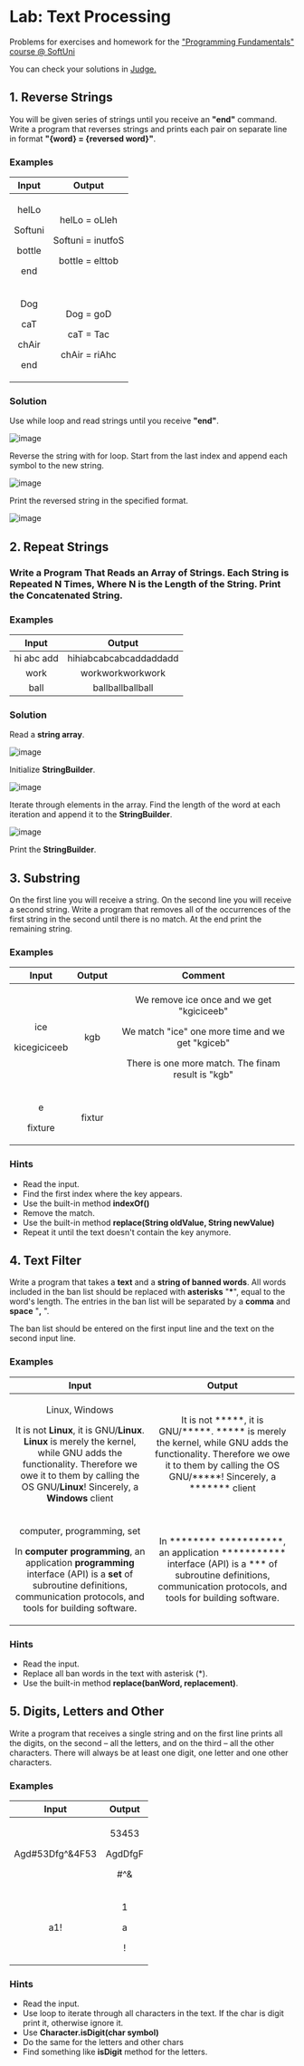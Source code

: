 ﻿
# **Lab: Text Processing**
Problems for exercises and homework for the ["Programming Fundamentals" course @ SoftUni](https://softuni.bg/trainings/3448/programming-fundamentals-with-java-september-2021)

You can check your solutions in [Judge.](https://judge.softuni.bg/Contests/1669/Text-Processing-Lab)
## 1. **Reverse Strings**
You will be given series of strings until you receive an **"end"** command. Write a program that reverses strings and prints each pair on separate line in format **"{word} = {reversed word}"**.

### **Examples**

|**Input**|**Output**|
| :-: | :-: |
|<p>helLo</p><p>Softuni</p><p>bottle</p><p>end</p>|<p>helLo = oLleh</p><p>Softuni = inutfoS</p><p>bottle = elttob</p><p></p>|
|<p>Dog</p><p>caT</p><p>chAir</p><p>end</p>|<p>Dog = goD</p><p>caT = Tac</p><p>chAir = riAhc</p>|

### **Solution**

Use while loop and read strings until you receive **"end"**.

![image](https://user-images.githubusercontent.com/67644402/143998017-a59e99cf-b6da-499c-b5a7-5f39208d5be9.png)



Reverse the string with for loop. Start from the last index and append each symbol to the new string.

![image](https://user-images.githubusercontent.com/67644402/143998044-b219cf04-3406-4632-b3a3-9244cbaf8cee.png)



Print the reversed string in the specified format.

![image](https://user-images.githubusercontent.com/67644402/143998077-b63a6316-b635-438a-891d-76ddffe8f984.png)



## 2. **Repeat Strings**

### Write a Program That Reads an Array of Strings. Each String is Repeated N Times, Where N is the Length of the String. Print the Concatenated String.
### **Examples**

|**Input**|**Output**|
| :-: | :-: |
|hi abc add|hihiabcabcabcaddaddadd|
|work|workworkworkwork|
|ball|ballballballball|

### **Solution**

Read a **string array**.

![image](https://user-images.githubusercontent.com/67644402/143998092-83c4a965-18fd-4219-a243-0db9a2248913.png)



Initialize **StringBuilder**.

![image](https://user-images.githubusercontent.com/67644402/143998122-dd16269b-1598-4223-9126-e4a3fe71987d.png)



Iterate through elements in the array. Find the length of the word at each iteration and append it to the **StringBuilder**.

![image](https://user-images.githubusercontent.com/67644402/143998139-34cc7e71-cb82-4e22-bb0b-8ed6010fe3a8.png)



Print the **StringBuilder**.
## 3. **Substring**
On the first line you will receive a string. On the second line you will receive a second string. Write a program that removes all of the occurrences of the first string in the second until there is no match. At the end print the remaining string.

### **Examples**

|**Input**|**Output**|**Comment**|
| :-: | :-: | :-: |
|<p>ice</p><p>kicegiciceeb</p>|kgb|<p>We remove ice once and we get "kgiciceeb"</p><p>We match "ice" one more time and we get "kgiceb"</p><p>There is one more match. The finam result is "kgb"</p>|
|<p>e</p><p>fixture</p>|fixtur||
### **Hints**

- Read the input.
- Find the first index where the key appears.
- Use the built-in method **indexOf()**
- Remove the match.
- Use the built-in method **replace(String oldValue, String newValue)**
- Repeat it until the text doesn't contain the key anymore.

## 4. **Text Filter**

Write a program that takes a **text** and a **string of banned words**. All words included in the ban list should be replaced with **asterisks** "**\***", equal to the word's length. The entries in the ban list will be separated by a **comma** and **space** "**,** ".

The ban list should be entered on the first input line and the text on the second input line. 
### **Examples**

|**Input**|**Output**|
| :-: | :-: |
|<p>Linux, Windows</p><p>It is not **Linux**, it is GNU/**Linux**. **Linux** is merely the kernel, while GNU adds the functionality. Therefore we owe it to them by calling the OS GNU/**Linux**! Sincerely, a **Windows** client</p>|It is not \*\*\*\*\*, it is GNU/\*\*\*\*\*. \*\*\*\*\* is merely the kernel, while GNU adds the functionality. Therefore we owe it to them by calling the OS GNU/\*\*\*\*\*! Sincerely, a \*\*\*\*\*\*\* client|
|<p>computer, programming, set</p><p>In **computer** **programming**, an application **programming** interface (API) is a **set** of subroutine definitions, communication protocols, and tools for building software.</p>|In \*\*\*\*\*\*\*\* \*\*\*\*\*\*\*\*\*\*\*, an application \*\*\*\*\*\*\*\*\*\*\* interface (API) is a \*\*\* of subroutine definitions, communication protocols, and tools for building software.|
### **Hints**

- Read the input.
- Replace all ban words in the text with asterisk (\*).
- Use the built-in method **replace(banWord, replacement)**.

## 5. **Digits, Letters and Other**

Write a program that receives a single string and on the first line prints all the digits, on the second – all the letters, and on the third – all the other characters. There will always be at least one digit, one letter and one other characters.

### **Examples**

|**Input**|**Output**|
| :-: | :-: |
|Agd#53Dfg^&4F53|<p>53453</p><p>AgdDfgF</p><p>#^&</p>|
|a1!|<p>1</p><p>a</p><p>!</p>|

### **Hints**

- Read the input.
-  Use loop to iterate through all characters in the text. If the char is digit print it, otherwise ignore it.  
-  Use **Character.isDigit(char symbol)**
- Do the same for the letters and other chars
- Find something like **isDigit** method for the letters.
